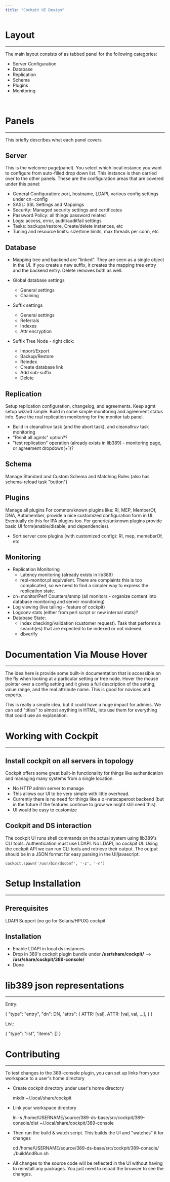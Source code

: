 ```yaml
---
title: "Cockpit UI Design"
---
```


# Layout
--------------------------

The main layout consists of as tabbed panel for the following categories:

- Server Configuration
- Database
- Replication
- Schema
- Plugins
- Monitoring


<br>


# Panels
-------------------------------

This briefly describes what each panel covers

## Server

This is the welcome page(panel).  You select which local instance you want to configure from auto-filled drop down list.  This instance is then carried over to the other panels.  These are the configuration areas that are covered under this panel:

- General Configuration: port, hostname, LDAPI, various config settings under cn=config
- SASL:  SSL Settings and Mappings
- Security: Managed security settings and certificates
- Password Policy: all things password related
- Logs:  access, error, audit/auditfail settings
- Tasks: backups/restore, Create/delete instances, etc
- Tuning and resource limits: size/time limits, max threads per conn, etc

## Database

- Mapping tree and backend are "linked".  They are seen as a single object in the UI.  If you create a new suffix, it creates the mapping tree entry and the backend entry.  Delete removes both as well.

- Global database settings
    - General settings
    - Chaining
- Suffix settings
    - General settings
    - Referrals
    - Indexes
    - Attr encryption
- Suffix Tree Node - right click:
    - Import/Export
    - Backup/Restore
    - Reindex
    - Create database link
    - Add sub-suffix
    - Delete


## Replication

Setup replication configuration, changelog, and agreements.  Keep agmt setup wizard simple.  Build in some simple monitoring and agreement status info.  Save the real replication monitoring for the monitor tab panel.

-  Build in cleanallruv task (and the abort task), and cleanallruv task monitoring
- "Reinit all agmts" option??
- "test replication" operation (already exists in lib389) - monitoring page, or agreement dropdown(+1)?

## Schema

Manage Standard and Custom Schema and Matching Rules (also has schema-reload task "button")

## Plugins

Manage all plugins  For common/known plugins like: RI, MEP, MemberOf, DNA, Automember, provide a nice customized configuration form in UI.  Eventually do this for IPA plugins too.  For generic/unknown plugins provide basic UI form(enable/disable, and dependencies).


- Sort server core plugins (with customized config):  RI, mep, memeberOf, etc



## Monitoring

- Replication Monitoring
    - Latency monitoring (already exists in lib389)
    - repl-monitor.pl equivalent.  There are complaints this is too complicated, so we need to find a simpler way to express the replication state.
- cn=monitor/Perf Counters/snmp (all monitors - organize content into database monitoring and server monitoring)
- Log viewing (live tailing - feature of cockpit)
- Logconv stats (either from perl script or new internal stats)?
- Database State:
   - index checking/validation (customer request).  Task that performs a search(es) that are expected to be indexed or not indexed.
   - dbverify



# Documentation Via Mouse Hover
----------------------------------

The idea here is provide some built-in documentation that is accessible on the fly when looking at a particular setting or tree node.  Hover the mouse pointer over a config setting and it gives a full description of the setting, value range, and the real attribute name.  This is good for novices and experts.

This is really a simple idea, but it could have a huge impact for admins.  We can add "titles" to almost anything in HTML, lets use them for everything that could use an explanation.


# Working with Cockpit
-----------------------------

## Install cockpit on all servers in topology

Cockpit offers some great built-in functionality for things like authentication and managing many systems from a single location.

-  No HTTP admin server to manage
-  This allows our UI to be very simple with little overhead.
-  Currently there is no need for things like a o=netscaperoot backend (but in the future if the features continue to grow we might still need this).
-  UI would be easy to customize


## Cockpit and DS interaction

The cockpit UI runs shell commands on the actual system using lib389's CLI tools.  Authentication must use LDAPI.  No LDAPI, no cockpit UI.  Using the cockpit API we can run CLI tools and retrieve their output.  The output should be in a JSON format for easy parsing in the UI/javascript:

    cockpit.spawn('/usr/bin/dsconf', '-z', '-n')


# Setup Installation
-----------------------------

## Prerequisites

LDAPI Support (no go for Solaris/HPUX)
cockpit

## Installation

- Enable LDAPI in local ds instances
- Drop in 389's cockpit plugin bundle under **/usr/share/cockpit/**  -->  **/usr/share/cockpit/389-console/**
- Done


# lib389 json representations
--------------------------------

Entry:

  {
    "type": "entry",
    "dn": DN,
    "attrs": {
               ATTR: [val],
               ATTR: [val, val, ...],
             }
  }

List:

  {
    "type": "list",
    "items": []
  }

# Contributing
-------------------------

To test changes to the 389-console plugin, you can set up links from your workspace to a user's home directory

- Create cockpit directory under user's home directory

    mkdir ~/.local/share/cockpit

- Link your workspace directory

    ln -s /home/USERNAME/source/389-ds-base/src/cockpit/389-console/dist  ~/.local/share/cockpit/389-console

- Then run the build & watch script.  This builds the UI and "watches" it for changes

    cd /home/USERNAME/source/389-ds-base/src/cockpit/389-console/
    ./buildAndRun.sh

- All changes to the source code will be reflected in the UI without having to reinstall any packages.  You just need to reload the browser to see the changes.
